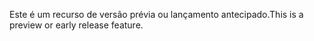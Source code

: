 <span data-ttu-id="3d017-101">Este é um recurso de versão prévia ou lançamento antecipado.</span><span class="sxs-lookup"><span data-stu-id="3d017-101">This is a preview or early release feature.</span></span>